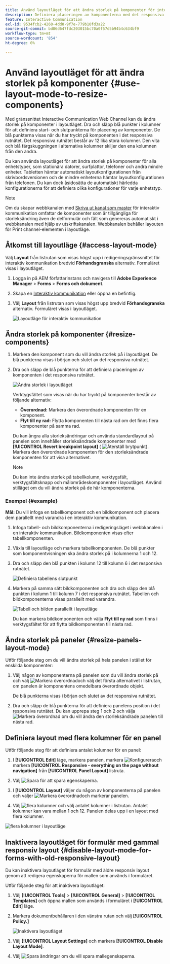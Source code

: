 ```yaml
---
title: Använd layoutläget för att ändra storlek på komponenter för interaktiv kommunikation
description: Definiera placeringen av komponenterna med det responsiva stödrastret som finns i layoutläget
feature: Interactive Communication
exl-id: 9534fcb2-4260-4dd0-9f7e-779b10fd3a22
source-git-commit: bd86d647fdc203015bc70a0f57d5b94b4c634bf9
workflow-type: tm+mt
source-wordcount: '854'
ht-degree: 0%

---
```


# Använd layoutläget för att ändra storlek på komponenter {#use-layout-mode-to-resize-components}

Med gränssnittet Interactive Communication Web Channel kan du ändra storlek på komponenter i layoutläget. Dra och släpp blå punkter i kolumner för att definiera start- och slutpunkterna för placering av komponenter. De blå punkterna visas när du har tryckt på komponenten i det responsiva rutnätet. Det responsiva rutnätet består av 12 lika stora kolumner. Den vita och blå färgskuggningen i alternativa kolumner skiljer den ena kolumnen från den andra.

Du kan använda layoutläget för att ändra storlek på komponenter för alla enhetstyper, som stationära datorer, surfplattor, telefoner och andra mindre enheter. Tabletten hämtar automatiskt layoutkonfigurationen från skrivbordsversionen och de mindre enheterna hämtar layoutkonfigurationen från telefonen. Du kan dock åsidosätta de automatiskt härledda konfigurationerna för att definiera olika konfigurationer för varje enhetstyp.

>[!NOTE]
>
>Om du skapar webbkanalen med [Skriva ut kanal som master](../../forms/using/create-interactive-communication.md) för interaktiv kommunikation omfattar de komponenter som är tillgängliga för storleksändring även de delformulär och fält som genereras automatiskt i webbkanalen med hjälp av utskriftskanalen. Webbkanalen behåller layouten för Print channel-elementen i layoutläge.

## Åtkomst till layoutläge {#access-layout-mode}

Välj **Layout** från listrutan som visas högst upp i redigeringsgränssnittet för interaktiv kommunikation bredvid **Förhandsgranska** alternativ. Formuläret visas i layoutläget.

1. Logga in på AEM författarinstans och navigera till **Adobe Experience Manager** > **Forms** > **Forms och dokument**.
1. Skapa en [Interaktiv kommunikation](../../forms/using/create-interactive-communication.md) eller öppna en befintlig.
1. Välj **Layout** från listrutan som visas högst upp bredvid **Förhandsgranska** alternativ. Formuläret visas i layoutläget.

   ![Layoutläge för interaktiv kommunikation](assets/layout_mode_ic_new.png)

## Ändra storlek på komponenter {#resize-components}

1. Markera den komponent som du vill ändra storlek på i layoutläget. De blå punkterna visas i början och slutet av det responsiva rutnätet.
1. Dra och släpp de blå punkterna för att definiera placeringen av komponenten i det responsiva rutnätet.

   ![Ändra storlek i layoutläget](assets/layout_mode_resize_new_updated.png)

   Verktygsfältet som visas när du har tryckt på komponenter består av följande alternativ:

   * **Överordnad:** Markera den överordnade komponenten för en komponent.
   * **Flyt till ny rad:** Flytta komponenten till nästa rad om det finns flera komponenter på samma rad.

   Du kan ångra alla storleksändringar och använda standardlayout på panelen som innehåller storleksändrade komponenter med **[!UICONTROL Revert breakpoint layout]** ( ![Återställ brytpunkt](assets/reverttopreviouslypublishedversion.png)). Markera den överordnade komponenten för den storleksändrade komponenten för att visa alternativet.

   >[!NOTE]
   >
   >Du kan inte ändra storlek på tabellkolumn, verktygsfält, verktygsfältsknapp och målområdeskomponenter i layoutläget. Använd stilläget om du vill ändra storlek på de här komponenterna.

### Exempel {#example}

**Mål:** Du vill infoga en tabellkomponent och en bildkomponent och placera dem parallellt med varandra i en interaktiv kommunikation.

1. Infoga tabell- och bildkomponenterna i redigeringsläget i webbkanalen i en interaktiv kommunikation. Bildkomponenten visas efter tabellkomponenten.
1. Växla till layoutläge och markera tabellkomponenten. De blå punkter som komponentvisningen ska ändra storlek på i kolumnerna 1 och 12.
1. Dra och släpp den blå punkten i kolumn 12 till kolumn 6 i det responsiva rutnätet.

   ![Definiera tabellens slutpunkt](assets/layout_mode_end_point_table_new.png)

1. Markera på samma sätt bildkomponenten och dra och släpp den blå punkten i kolumn 1 till kolumn 7 i det responsiva rutnätet. Tabellen och bildkomponenterna visas parallellt med varandra.

   ![Tabell och bilden parallellt i layoutläge](assets/table_image_parallel_new.png)

   Du kan markera bildkomponenten och välja **Flyt till ny rad** som finns i verktygsfältet för att flytta bildkomponenten till nästa rad.

## Ändra storlek på paneler {#resize-panels-layout-mode}

Utför följande steg om du vill ändra storlek på hela panelen i stället för enskilda komponenter:

1. Välj någon av komponenterna på panelen som du vill ändra storlek på och välj ![Markera överordnad](assets/select_parent_icon.svg)och välj det första alternativet i listrutan, om panelen är komponentens omedelbara överordnade objekt.

   De blå punkterna visas i början och slutet av det responsiva rutnätet.

1. Dra och släpp de blå punkterna för att definiera panelens position i det responsiva rutnätet.
Du kan upprepa steg 1 och 2 och välja ![Markera överordnad](assets/float_to_new_line_icon.svg) om du vill ändra den storleksändrade panelen till nästa rad.

## Definiera layout med flera kolumner för en panel

Utför följande steg för att definiera antalet kolumner för en panel:

1. I **[!UICONTROL Edit]** läge, markera panelen, markera ![Konfigurera](assets/configure_icon.png)och markera **[!UICONTROL Responsive - everything on the page without navigation]** från **[!UICONTROL Panel Layout]** listruta.

1. Välj ![Spara](assets/save_icon.svg) för att spara egenskaperna.

1. I **[!UICONTROL Layout]** väljer du någon av komponenterna på panelen och väljer ![Markera överordnad](assets/select_parent_icon.svg)och markerar panelen.

1. Välj ![flera kolumner](assets/multi-column.svg) och välj antalet kolumner i listrutan. Antalet kolumner kan vara mellan 1 och 12. Panelen delas upp i en layout med flera kolumner.

![flera kolumner i layoutläge](assets/multi-column-layout.png)

## Inaktivera layoutläget för formulär med gammal responsiv layout {#disable-layout-mode-for-forms-with-old-responsive-layout}

Du kan inaktivera layoutläget för formulär med äldre responsiv layout genom att redigera egenskaperna för mallen som används i formuläret.

Utför följande steg för att inaktivera layoutläget:

1. Välj **[!UICONTROL Tools]** > **[!UICONTROL General]** > **[!UICONTROL Templates]** och öppna mallen som används i formuläret i **[!UICONTROL Edit]** läge.
1. Markera dokumentbehållaren i den vänstra rutan och välj **[!UICONTROL Policy.]**

   ![Inaktivera layoutläget](assets/policy_disable_layout_mode.png)

1. Välj **[!UICONTROL Layout Settings]** och markera **[!UICONTROL Disable Layout Mode]**.
1. Välj ![Spara ändringar](assets/save_icon.png) om du vill spara mallegenskaperna.
